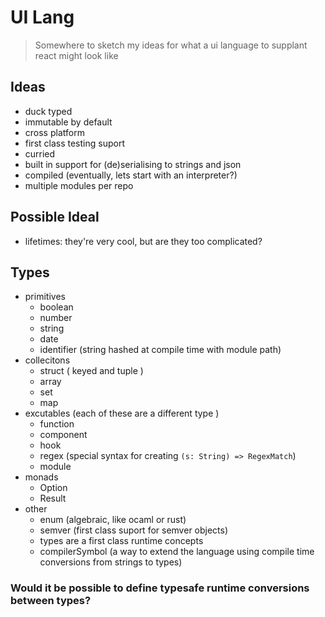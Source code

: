 # UI Lang

> Somewhere to sketch my ideas for what a ui language to supplant react might look like

## Ideas

- duck typed
- immutable by default
- cross platform
- first class testing suport
- curried
- built in support for (de)serialising to strings and json
- compiled (eventually, lets start with an interpreter?)
- multiple modules per repo

## Possible Ideal

- lifetimes: they're very cool, but are they too complicated?

## Types

- primitives
  - boolean
  - number
  - string
  - date
  - identifier (string hashed at compile time with module path)
- collecitons
  - struct ( keyed and tuple )
  - array
  - set
  - map
- excutables (each of these are a different type )
  - function
  - component
  - hook
  - regex (special syntax for creating `(s: String) => RegexMatch`)
  - module
- monads
  - Option
  - Result
- other
  - enum (algebraic, like ocaml or rust)
  - semver (first class suport for semver objects)
  - types are a first class runtime concepts
  - compilerSymbol (a way to extend the language using compile time conversions from strings to types)

### Would it be possible to define typesafe runtime conversions between types?
